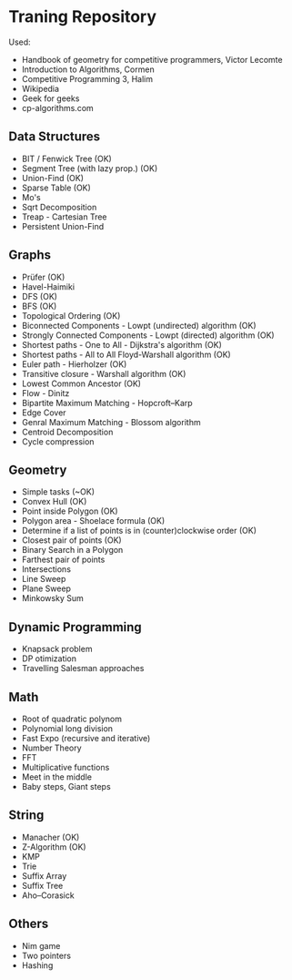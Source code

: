 # Traning Repository
Used:
 - Handbook of geometry for competitive programmers, Victor Lecomte
 - Introduction to Algorithms, Cormen
 - Competitive Programming 3, Halim
 - Wikipedia
 - Geek for geeks
 - cp-algorithms.com

## Data Structures
- BIT / Fenwick Tree (OK)
- Segment Tree (with lazy prop.) (OK)
- Union-Find (OK)
- Sparse Table (OK)
- Mo's
- Sqrt Decomposition
- Treap - Cartesian Tree
- Persistent Union-Find

## Graphs
- Prüfer (OK)
- Havel-Haimiki
- DFS (OK)
- BFS (OK)
- Topological Ordering (OK)
- Biconnected Components - Lowpt (undirected) algorithm (OK)
- Strongly Connected Components - Lowpt (directed) algorithm (OK)
- Shortest paths - One to All - Dijkstra's algorithm (OK)
- Shortest paths - All to All Floyd-Warshall algorithm (OK)
- Euler path - Hierholzer (OK)
- Transitive closure - Warshall algorithm (OK)
- Lowest Common Ancestor (OK)
- Flow - Dinitz
- Bipartite Maximum Matching - Hopcroft–Karp
- Edge Cover
- Genral Maximum Matching - Blossom algorithm
- Centroid Decomposition
- Cycle compression

## Geometry

- Simple tasks (~OK)
- Convex Hull (OK)
- Point inside Polygon (OK)
- Polygon area - Shoelace formula (OK)
- Determine if a list of points is in (counter)clockwise order (OK)
- Closest pair of points (OK)
- Binary Search in a Polygon
- Farthest pair of points
- Intersections
- Line Sweep
- Plane Sweep
- Minkowsky Sum


## Dynamic Programming
- Knapsack problem
- DP otimization
- Travelling Salesman approaches

## Math
- Root of quadratic polynom
- Polynomial long division
- Fast Expo (recursive and iterative)
- Number Theory
- FFT
- Multiplicative functions
- Meet in the middle
- Baby steps, Giant steps

## String
- Manacher (OK)
- Z-Algorithm (OK)
- KMP
- Trie
- Suffix Array
- Suffix Tree
- Aho–Corasick

## Others
- Nim game
- Two pointers
- Hashing


